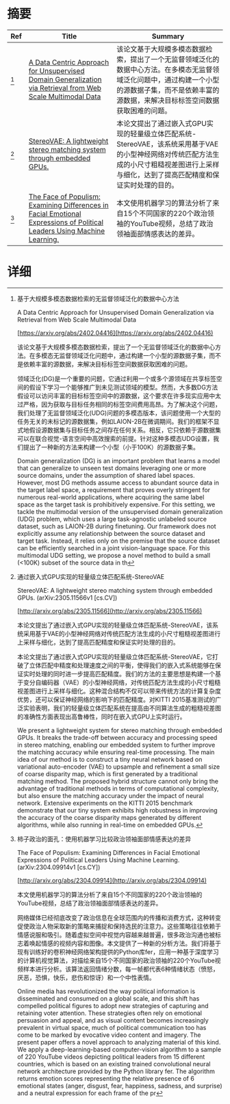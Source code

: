 # 摘要

| Ref | Title | Summary |
| --- | --- | --- |
| [^1] | [A Data Centric Approach for Unsupervised Domain Generalization via Retrieval from Web Scale Multimodal Data](https://arxiv.org/abs/2402.04416) | 该论文基于大规模多模态数据检索，提出了一个无监督领域泛化的数据中心方法。在多模态无监督领域泛化问题中，通过构建一个小型的源数据子集，而不是依赖丰富的源数据，来解决目标标签空间数据获取困难的问题。 |
| [^2] | [StereoVAE: A lightweight stereo matching system through embedded GPUs.](http://arxiv.org/abs/2305.11566) | 本论文提出了通过嵌入式GPU实现的轻量级立体匹配系统-StereoVAE，该系统采用基于VAE的小型神经网络对传统匹配方法生成的小尺寸粗糙视差图进行上采样与细化，达到了提高匹配精度和保证实时处理的目的。 |
| [^3] | [The Face of Populism: Examining Differences in Facial Emotional Expressions of Political Leaders Using Machine Learning.](http://arxiv.org/abs/2304.09914) | 本文使用机器学习的算法分析了来自15个不同国家的220个政治领袖的YouTube视频，总结了政治领袖面部情感表达的差异。 |

# 详细

[^1]: 基于大规模多模态数据检索的无监督领域泛化的数据中心方法

    A Data Centric Approach for Unsupervised Domain Generalization via Retrieval from Web Scale Multimodal Data

    [https://arxiv.org/abs/2402.04416](https://arxiv.org/abs/2402.04416)

    该论文基于大规模多模态数据检索，提出了一个无监督领域泛化的数据中心方法。在多模态无监督领域泛化问题中，通过构建一个小型的源数据子集，而不是依赖丰富的源数据，来解决目标标签空间数据获取困难的问题。

    

    领域泛化(DG)是一个重要的问题，它通过利用一个或多个源领域在共享标签空间的假设下学习一个能够推广到未见测试领域的模型。然而，大多数DG方法假设可以访问丰富的目标标签空间中的源数据，这个要求在许多现实应用中太过严格，因为获取与目标任务相同的标签空间费用高昂。为了解决这个问题，我们处理了无监督领域泛化(UDG)问题的多模态版本，该问题使用一个大型的任务无关的未标记的源数据集，例如LAION-2B在微调期间。我们的框架不显式地假设源数据集与目标任务之间存在任何关系。相反，它只依赖于源数据集可以在联合视觉-语言空间中高效搜索的前提。针对这种多模态UDG设置，我们提出了一种新的方法来构建一个小型（小于100K）的源数据子集。

    Domain generalization (DG) is an important problem that learns a model that can generalize to unseen test domains leveraging one or more source domains, under the assumption of shared label spaces. However, most DG methods assume access to abundant source data in the target label space, a requirement that proves overly stringent for numerous real-world applications, where acquiring the same label space as the target task is prohibitively expensive. For this setting, we tackle the multimodal version of the unsupervised domain generalization (UDG) problem, which uses a large task-agnostic unlabeled source dataset, such as LAION-2B during finetuning. Our framework does not explicitly assume any relationship between the source dataset and target task. Instead, it relies only on the premise that the source dataset can be efficiently searched in a joint vision-language space. For this multimodal UDG setting, we propose a novel method to build a small ($<$100K) subset of the source data in th
    
[^2]: 通过嵌入式GPU实现的轻量级立体匹配系统-StereoVAE

    StereoVAE: A lightweight stereo matching system through embedded GPUs. (arXiv:2305.11566v1 [cs.CV])

    [http://arxiv.org/abs/2305.11566](http://arxiv.org/abs/2305.11566)

    本论文提出了通过嵌入式GPU实现的轻量级立体匹配系统-StereoVAE，该系统采用基于VAE的小型神经网络对传统匹配方法生成的小尺寸粗糙视差图进行上采样与细化，达到了提高匹配精度和保证实时处理的目的。

    

    本论文提出了通过嵌入式GPU实现的轻量级立体匹配系统-StereoVAE，它打破了立体匹配中精度和处理速度之间的平衡，使得我们的嵌入式系统能够在保证实时处理的同时进一步提高匹配精度。我们的方法的主要思想是构建一个基于变分自编码器（VAE）的小型神经网络，对传统匹配方法生成的小尺寸粗糙视差图进行上采样与细化。这种混合结构不仅可以带来传统方法的计算复杂度优势，还可以保证神经网络的影响下的匹配精度。对KITTI 2015基准测试的广泛实验表明，我们的轻量级立体匹配系统在提高由不同算法生成的粗糙视差图的准确性方面表现出高鲁棒性，同时在嵌入式GPU上实时运行。

    We present a lightweight system for stereo matching through embedded GPUs. It breaks the trade-off between accuracy and processing speed in stereo matching, enabling our embedded system to further improve the matching accuracy while ensuring real-time processing. The main idea of our method is to construct a tiny neural network based on variational auto-encoder (VAE) to upsample and refinement a small size of coarse disparity map, which is first generated by a traditional matching method. The proposed hybrid structure cannot only bring the advantage of traditional methods in terms of computational complexity, but also ensure the matching accuracy under the impact of neural network. Extensive experiments on the KITTI 2015 benchmark demonstrate that our tiny system exhibits high robustness in improving the accuracy of the coarse disparity maps generated by different algorithms, while also running in real-time on embedded GPUs.
    
[^3]: 柿子政治的面孔：使用机器学习比较政治领袖面部情感表达的差异

    The Face of Populism: Examining Differences in Facial Emotional Expressions of Political Leaders Using Machine Learning. (arXiv:2304.09914v1 [cs.CY])

    [http://arxiv.org/abs/2304.09914](http://arxiv.org/abs/2304.09914)

    本文使用机器学习的算法分析了来自15个不同国家的220个政治领袖的YouTube视频，总结了政治领袖面部情感表达的差异。

    

    网络媒体已经彻底改变了政治信息在全球范围内的传播和消费方式，这种转变促使政治人物采取新的策略来捕捉和保持选民的注意力。这些策略往往依赖于情感说服和吸引。随着虚拟空间中视觉内容越来越普遍，很多政治沟通也被标志着唤起情感的视频内容和图像。本文提供了一种新的分析方法。我们将基于现有训练好的卷积神经网络架构提供的Python库fer，应用一种基于深度学习的计算机视觉算法，对描绘来自15个不同国家的政治领袖的220个YouTube视频样本进行分析。该算法返回情绪分数，每一帧都代表6种情绪状态（愤怒，厌恶，恐惧，快乐，悲伤和惊讶）和一个中性表情。

    Online media has revolutionized the way political information is disseminated and consumed on a global scale, and this shift has compelled political figures to adopt new strategies of capturing and retaining voter attention. These strategies often rely on emotional persuasion and appeal, and as visual content becomes increasingly prevalent in virtual space, much of political communication too has come to be marked by evocative video content and imagery. The present paper offers a novel approach to analyzing material of this kind. We apply a deep-learning-based computer-vision algorithm to a sample of 220 YouTube videos depicting political leaders from 15 different countries, which is based on an existing trained convolutional neural network architecture provided by the Python library fer. The algorithm returns emotion scores representing the relative presence of 6 emotional states (anger, disgust, fear, happiness, sadness, and surprise) and a neutral expression for each frame of the pr
    

